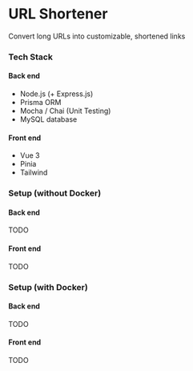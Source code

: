 # URL Shortener

Convert long URLs into customizable, shortened links

### Tech Stack

#### Back end

- Node.js (+ Express.js)
- Prisma ORM
- Mocha / Chai (Unit Testing)
- MySQL database

#### Front end

- Vue 3
- Pinia
- Tailwind

### Setup (without Docker)

#### Back end

TODO

#### Front end

TODO

### Setup (with Docker)

#### Back end

TODO

#### Front end

TODO
